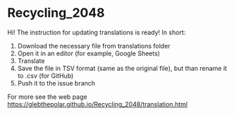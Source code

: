 # Recycling_2048
Hi! The instruction for updating translations is ready!
In short:
1. Download the necessary file from translations folder
2. Open it in an editor (for example, Google Sheets)
3. Translate
4. Save the file in TSV format (same as the original file), but than rename it to .csv (for GitHub)
5. Push it to the issue branch


For more see the web page https://glebthepolar.github.io/Recycling_2048/translation.html
